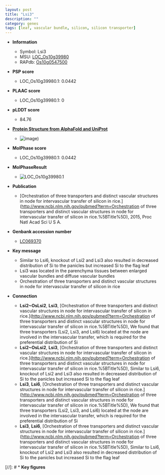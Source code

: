 ```yaml
---
layout: post
title: "Lsi3"
description: ""
category: genes
tags: [leaf, vascular bundle, silicon, silicon transporter]
---
```


* **Information**  
    + Symbol: Lsi3  
    + MSU: [LOC_Os10g39980](http://rice.plantbiology.msu.edu/cgi-bin/ORF_infopage.cgi?orf=LOC_Os10g39980)  
    + RAPdb: [Os10g0547500](http://rapdb.dna.affrc.go.jp/viewer/gbrowse_details/irgsp1?name=Os10g0547500)  

* **PSP score**  
    + LOC_Os10g39980.1: 0.0442 

* **PLAAC score**  
    + LOC_Os10g39980.1: 0 

* **pLDDT score**
    + 84.76

* **[Protein Structure from AlphaFold and UniProt](https://www.uniprot.org/uniprotkb/Q9AV23/entry#structure)**
    + ![image](https://ricepsp.github.io/images/Q9/AF-Q9AV23-F1.png))

* **MolPhase score**
    + LOC_Os10g39980.1: 0.0442

* **MolPhaseResult**
    + ![LOC_Os10g39980.1](https://ricepsp.github.io/pictures/LOC_Os10g/LOC_Os10g39980.1.png)

* **Publication**  
    + [Orchestration of three transporters and distinct vascular structures in node for intervascular transfer of silicon in rice.](http://www.ncbi.nlm.nih.gov/pubmed?term=Orchestration of three transporters and distinct vascular structures in node for intervascular transfer of silicon in rice.%5BTitle%5D), 2015, Proc Natl Acad Sci U S A.

* **Genbank accession number**  
    + [LC069370](http://www.ncbi.nlm.nih.gov/nuccore/LC069370)

* **Key message**  
    + Similar to Lsi6, knockout of Lsi2 and Lsi3 also resulted in decreased distribution of Si to the panicles but increased Si to the flag leaf
    + Lsi3 was located in the parenchyma tissues between enlarged vascular bundles and diffuse vascular bundles
    + Orchestration of three transporters and distinct vascular structures in node for  intervascular transfer of silicon in rice

* **Connection**  
    + __Lsi2~OsLsi2__, __Lsi3__, [Orchestration of three transporters and distinct vascular structures in node for intervascular transfer of silicon in rice.](http://www.ncbi.nlm.nih.gov/pubmed?term=Orchestration of three transporters and distinct vascular structures in node for intervascular transfer of silicon in rice.%5BTitle%5D), We found that three transporters (Lsi2, Lsi3, and Lsi6) located at the node are involved in the intervascular transfer, which is required for the preferential distribution of Si
    + __Lsi2~OsLsi2__, __Lsi3__, [Orchestration of three transporters and distinct vascular structures in node for intervascular transfer of silicon in rice.](http://www.ncbi.nlm.nih.gov/pubmed?term=Orchestration of three transporters and distinct vascular structures in node for intervascular transfer of silicon in rice.%5BTitle%5D), Similar to Lsi6, knockout of Lsi2 and Lsi3 also resulted in decreased distribution of Si to the panicles but increased Si to the flag leaf
    + __Lsi3__, __Lsi6__, [Orchestration of three transporters and distinct vascular structures in node for intervascular transfer of silicon in rice.](http://www.ncbi.nlm.nih.gov/pubmed?term=Orchestration of three transporters and distinct vascular structures in node for intervascular transfer of silicon in rice.%5BTitle%5D), We found that three transporters (Lsi2, Lsi3, and Lsi6) located at the node are involved in the intervascular transfer, which is required for the preferential distribution of Si
    + __Lsi3__, __Lsi6__, [Orchestration of three transporters and distinct vascular structures in node for intervascular transfer of silicon in rice.](http://www.ncbi.nlm.nih.gov/pubmed?term=Orchestration of three transporters and distinct vascular structures in node for intervascular transfer of silicon in rice.%5BTitle%5D), Similar to Lsi6, knockout of Lsi2 and Lsi3 also resulted in decreased distribution of Si to the panicles but increased Si to the flag leaf

[//]: # * **Key figures**  


